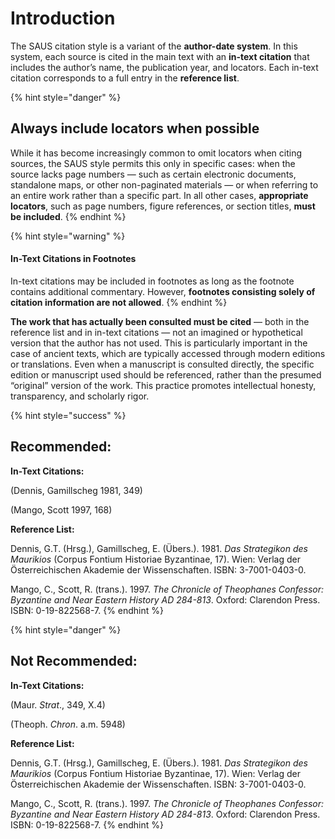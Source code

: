 # Introduction

The SAUS citation style is a variant of the **author-date system**. In this system, each source is cited in the main text with an **in-text citation** that includes the author’s name, the publication year, and locators. Each in-text citation corresponds to a full entry in the **reference list**.

{% hint style="danger" %}
## Always include locators when possible

While it has become increasingly common to omit locators when citing sources, the SAUS style permits this only in specific cases: when the source lacks page numbers — such as certain electronic documents, standalone maps, or other non-paginated materials — or when referring to an entire work rather than a specific part. In all other cases, **appropriate locators**, such as page numbers, figure references, or section titles, **must be included**.
{% endhint %}

{% hint style="warning" %}
#### In-Text Citations in Footnotes

In-text citations may be included in footnotes as long as the footnote contains additional commentary. However, **footnotes consisting solely of citation information are not allowed**.
{% endhint %}

**The work that has actually been consulted must be cited** — both in the reference list and in in-text citations — not an imagined or hypothetical version that the author has not used. This is particularly important in the case of ancient texts, which are typically accessed through modern editions or translations. Even when a manuscript is consulted directly, the specific edition or manuscript used should be referenced, rather than the presumed “original” version of the work. This practice promotes intellectual honesty, transparency, and scholarly rigor.

{% hint style="success" %}
## Recommended:

**In-Text Citations:**

(Dennis, Gamillscheg 1981, 349)

(Mango, Scott 1997, 168)

**Reference List:**

Dennis, G.T. (Hrsg.), Gamillscheg, E. (Übers.). 1981. _Das Strategikon des Maurikios_ (Corpus Fontium Historiae Byzantinae, 17). Wien: Verlag der Österreichischen Akademie der Wissenschaften. ISBN: 3-7001-0403-0.

Mango, C., Scott, R. (trans.). 1997. _The Chronicle of Theophanes Confessor: Byzantine and Near Eastern History AD 284-813_. Oxford: Clarendon Press. ISBN: 0-19-822568-7.
{% endhint %}

{% hint style="danger" %}
## Not Recommended:

**In-Text Citations:**

(Maur. _Strat_., 349, X.4)

(Theoph. _Chron_. a.m. 5948)

**Reference List:**

Dennis, G.T. (Hrsg.), Gamillscheg, E. (Übers.). 1981. _Das Strategikon des Maurikios_ (Corpus Fontium Historiae Byzantinae, 17). Wien: Verlag der Österreichischen Akademie der Wissenschaften. ISBN: 3-7001-0403-0.

Mango, C., Scott, R. (trans.). 1997. _The Chronicle of Theophanes Confessor: Byzantine and Near Eastern History AD 284-813_. Oxford: Clarendon Press. ISBN: 0-19-822568-7.
{% endhint %}
